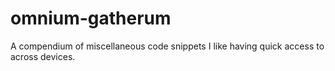 # omnium-gatherum

A compendium of miscellaneous code snippets I like having quick access to across devices.
